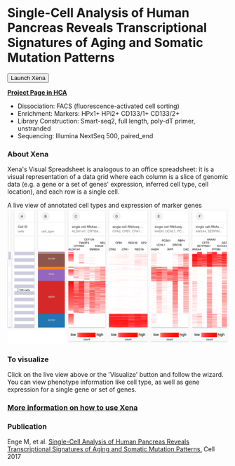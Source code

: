 # Single-Cell Analysis of Human Pancreas Reveals Transcriptional Signatures of Aging and Somatic Mutation Patterns


<button class="cohortButton">Launch Xena</button>

**[Project Page in HCA](https://data.humancellatlas.org/explore/projects/cddab57b-6868-4be4-806f-395ed9dd635a)**

* Dissociation: FACS (fluorescence-activated cell sorting)
* Enrichment: Markers: HPx1+ HPi2+ CD133/1+ CD133/2+
* Library Construction: Smart-seq2, full length, poly-dT primer, unstranded
* Sequencing: Illumina NextSeq 500, paired_end

### About Xena
Xena's Visual Spreadsheet is analogous to an office spreadsheet: it is a visual representation of a data grid where each column is a slice of genomic data (e.g. a gene or a set of genes' expression, inferred cell type, cell location), and each row is a single cell.

A live view of annotated cell types and expression of marker genes<br>
<a href='/?columns=%5B%7B%22width%22%3A120%2C%22columnLabel%22%3A%22%22%2C%22fieldLabel%22%3A%22cell_type%22%2C%22host%22%3A%22https%3A%2F%2Fsinglecellnew.xenahubs.net%22%2C%22name%22%3A%22HCA%2Fpancrease_quake%2Finferred_cell_type.tsv%22%2C%22fields%22%3A%22cell_type%22%7D%2C%7B%22width%22%3A166%2C%22columnLabel%22%3A%22single%20cell%20RNAseq%20gene%20expression%20-%20RSEM%20expected%20count%22%2C%22fieldLabel%22%3A%22ALDH1A1%2C%20CRYBA2%2C%20TM4SF4%2C%20CEP126%2C%20SMIM24%2C%20KCNJ6%2C%20NEUROD1%22%2C%22host%22%3A%22https%3A%2F%2Fsinglecellnew.xenahubs.net%22%2C%22name%22%3A%22HCA%2Fpancrease_quake%2Frsem_gene_expected_count_gene%22%2C%22fields%22%3A%22ALDH1A1%20CRYBA2%20TM4SF4%20CEP126%20SMIM24%20KCNJ6%20NEUROD1%22%7D%2C%7B%22width%22%3A173%2C%22columnLabel%22%3A%22single%20cell%20RNAseq%20gene%20expression%20-%20RSEM%20expected%20count%22%2C%22fieldLabel%22%3A%22CPA2%2C%20CPB1%2C%20CPA1%2C%20REG1B%2C%20REG1A%2C%20GP2%22%2C%22host%22%3A%22https%3A%2F%2Fsinglecellnew.xenahubs.net%22%2C%22name%22%3A%22HCA%2Fpancrease_quake%2Frsem_gene_expected_count_gene%22%2C%22fields%22%3A%22CPA2%20CPB1%20CPA1%20REG1B%20REG1A%20GP2%22%7D%2C%7B%22width%22%3A168%2C%22columnLabel%22%3A%22single%20cell%20RNAseq%20gene%20expression%20-%20RSEM%20expected%20count%22%2C%22fieldLabel%22%3A%22HADH%2C%20UCHL1%2C%20PCSK1%2C%20IAPP%2C%20ERO1B%2C%20RBP4%2C%20CADM1%22%2C%22host%22%3A%22https%3A%2F%2Fsinglecellnew.xenahubs.net%22%2C%22name%22%3A%22HCA%2Fpancrease_quake%2Frsem_gene_expected_count_gene%22%2C%22fields%22%3A%22HADH%20UCHL1%20PCSK1%20IAPP%20ERO1B%20RBP4%20CADM1%22%7D%2C%7B%22width%22%3A155%2C%22columnLabel%22%3A%22single%20cell%20RNAseq%20gene%20expression%20-%20RSEM%20expected%20count%22%2C%22fieldLabel%22%3A%22ANXA4%2C%20SERPING1%2C%20CFTR%2C%20ANXA2%2C%20IFITM3%2C%20SLC4A4%2C%20GSTP1%22%2C%22host%22%3A%22https%3A%2F%2Fsinglecellnew.xenahubs.net%22%2C%22name%22%3A%22HCA%2Fpancrease_quake%2Frsem_gene_expected_count_gene%22%2C%22fields%22%3A%22ANXA4%20SERPING1%20CFTR%20ANXA2%20IFITM3%20SLC4A4%20GSTP1%22%7D%5D&heatmap=%7B%22showWelcome%22%3Afalse%2C%22mode%22%3A%22heatmap%22%7D'><img src="https://github.com/ucscXena/cohortMetaData/raw/master/cohort_HCA%20Human%20Pancreas/HCA%20Human%20Pancreas.png" width="800px"></a>

### To visualize
Click on the live view above or the 'Visualize' button and follow the wizard. You can view phenotype information like cell type, as well as gene expression for a single gene or set of genes.

### [More information on how to use Xena](https://ucsc-xena.gitbook.io/project/tutorials/hca-tutorial)

### Publication
Enge M, et al. [Single-Cell Analysis of Human Pancreas Reveals Transcriptional Signatures of Aging and Somatic Mutation Patterns.](https://www.ncbi.nlm.nih.gov/pubmed/28965763) Cell 2017

<br>
